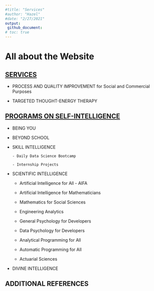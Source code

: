 ```yaml
---
#title: "Services"
#author: "Hazel"
#date: "2/27/2021"
output:
 github_document:
# toc: true
---
```


# All about the Website

## [SERVICES](https://intellsci.github.io/intellsci/Services_Github.html)

  - PROCESS AND QUALITY IMPROVEMENT 
        for Social and Commercial Purposes

  - TARGETED THOUGHT-ENERGY THERAPY

## [PROGRAMS ON SELF-INTELLIGENCE](https://intellsci.github.io/intellsci/Self-intelligence-Program_Github.html)

  - BEING YOU

  - BEYOND SCHOOL

  - SKILL INTELLIGENCE
        
        - Daily Data Science Bootcamp
      
        - Internship Projects

  - SCIENTIFIC INTELLIGENCE
          
      - Artificial Intelligence for All - AIFA
      
      - Artificial Intelligence for Mathematicians
      
      - Mathematics for Social Sciences
        
      - Engineering Analytics
        
      - General Psychology for Developers
        
      - Data Psychology for Developers
        
      - Analytical Programming for All
        
      - Automatic Programming for All
        
      - Actuarial Sciences


  - DIVINE INTELLIGENCE


## ADDITIONAL REFERENCES